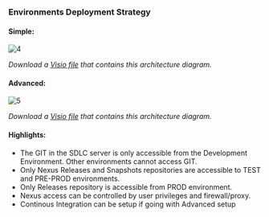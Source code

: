 
### Environments Deployment Strategy

#### Simple:
![[4]][4]

*Download a [Visio file][vd-DI-6.4-prod-Simple] that contains this architecture diagram.*

#### Advanced:
![[5]][5]

*Download a [Visio file][vd-DI-6.4-prod-Advanced] that contains this architecture diagram.*

#### Highlights:
- The GIT in the SDLC server is only accessible from the Development Environment.  Other environments cannot access GIT.
- Only Nexus Releases and Snapshots repositories are accessible to TEST and PRE-PROD environments.
- Only Releases repository is accessible from PROD environment.
- Nexus access can be controlled by user privileges and firewall/proxy.
- Continous Integration can be setup if going with Advanced setup

<!-- links -->
[4]: ./../../../resources/images/di-architecture/deployment-di-simple.png "DI Deployment 6.4 - Simple"
[vd-DI-6.4-prod-Simple]: ./../../../resources/templates/visio/di-architecture/deployment-di-simple.vsdx
[5]: ./../../../resources/images/di-architecture/deployment-di-advanced.png "DI Deployment 6.4 - Advanced"
[vd-DI-6.4-prod-Advanced]: ./../../../resources/templates/visio/di-architecture/deployment-di-advanced.vsdx
